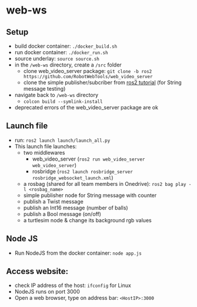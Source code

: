 # web-ws

## Setup 
- build docker container: `./docker_build.sh`
- run docker container: `./docker_run.sh`
- source underlay: `source source.sh`
- in the `/web-ws` directory, create a `/src` folder
  - clone web_video_server package: `git clone -b ros2 https://github.com/RobotWebTools/web_video_server`
  - clone the simple publisher/subcriber from [ros2 tutorial](https://docs.ros.org/en/humble/Tutorials/Beginner-Client-Libraries/Writing-A-Simple-Py-Publisher-And-Subscriber.html) (for String message testing)
- navigate back to `/web-ws` directory
  - `colcon build --symlink-install`
- deprecated errors of the web_video_server package are ok

## Launch file
- run: `ros2 launch launch/launch_all.py`
- This launch file launches:
  - two middlewares
    - web_video_server (`ros2 run web_video_server web_video_server`)
    -  rosbridge (`ros2 launch rosbridge_server rosbridge_websocket_launch.xml`)
  - a rosbag (shared for all team members in Onedrive): `ros2 bag play -l <rosbag_name>`
  - simple publisher node for String message with counter
  - publish a Twist message 
  - publish an Int16 message (number of balls)
  - publish a Bool message (on/off)
  - a turtlesim node & change its background rgb values


## Node JS
- Run NodeJS from the docker container: `node app.js`


## Access website:
- check IP address of the host: `ifconfig` for Linux
- NodeJS runs on port 3000
- Open a web browser, type on address bar: `<HostIP>:3000`